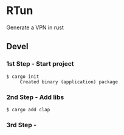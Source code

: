 # RTun

Generate a VPN in rust 


## Devel

### 1st Step - Start project

``` 
$ cargo init
     Created binary (application) package
```

### 2nd Step - Add libs
```
$ cargo add clap
```

### 3rd Step - 

